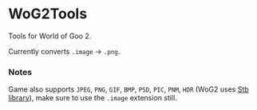 # WoG2Tools

Tools for World of Goo 2.

Currently converts `.image` -> `.png`.

### Notes

Game also supports `JPEG`, `PNG`, `GIF`, `BMP`, `PSD`, `PIC`, `PNM`, `HDR` (WoG2 uses [Stb library](https://github.com/nothings/stb)), make sure to use the `.image` extension still.
